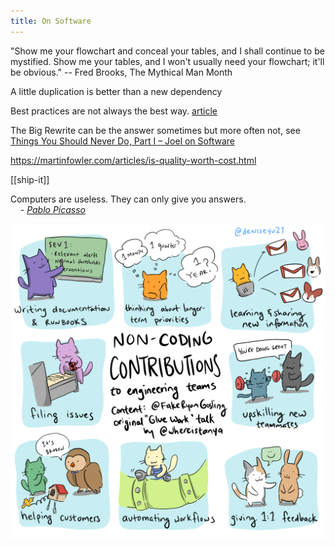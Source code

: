 ```yaml
---
title: On Software
---
```


"Show me your flowchart and conceal your tables, and I shall continue to be mystified. Show me your tables, and I won't usually need your flowchart; it'll be obvious." -- Fred Brooks, The Mythical Man Month

A little duplication is better than a new dependency 

Best practices are not always the best way. [article](https://stackoverflow.blog/2021/12/22/best-practices-can-slow-your-application-down/)


The Big Rewrite can be the answer sometimes but more often not, see [Things You Should Never Do, Part I – Joel on Software](https://www.joelonsoftware.com/2000/04/06/things-you-should-never-do-part-i/)


<https://martinfowler.com/articles/is-quality-worth-cost.html>

[[ship-it]]

Computers are useless. They can only give you answers.  
    _- [Pablo Picasso](https://en.wikipedia.org/wiki/Picasso)_


![](/assets/static/img/non-coding-contributions.png)


